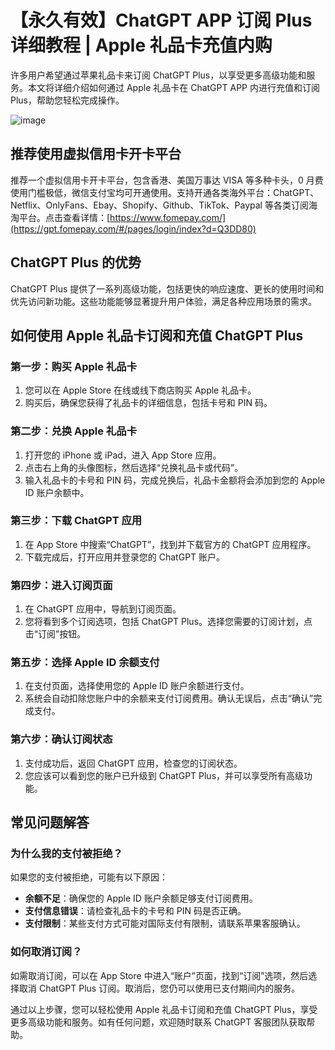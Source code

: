 # 【永久有效】ChatGPT APP 订阅 Plus 详细教程 | Apple 礼品卡充值内购

许多用户希望通过苹果礼品卡来订阅 ChatGPT Plus，以享受更多高级功能和服务。本文将详细介绍如何通过 Apple 礼品卡在 ChatGPT APP 内进行充值和订阅 Plus，帮助您轻松完成操作。

![image](https://github.com/sheoweu/iiobm/assets/169866292/cdab61ab-1a1b-4e59-9ced-5ff0b8b67c99)

## 推荐使用虚拟信用卡开卡平台

推荐一个虚拟信用卡开卡平台，包含香港、美国万事达 VISA 等多种卡头，0 月费使用门槛极低，微信支付宝均可开通使用。支持开通各类海外平台：ChatGPT、Netflix、OnlyFans、Ebay、Shopify、Github、TikTok、Paypal 等各类订阅海淘平台。点击查看详情：[https://www.fomepay.com/](https://gpt.fomepay.com/#/pages/login/index?d=Q3DD80)

## ChatGPT Plus 的优势

ChatGPT Plus 提供了一系列高级功能，包括更快的响应速度、更长的使用时间和优先访问新功能。这些功能能够显著提升用户体验，满足各种应用场景的需求。

## 如何使用 Apple 礼品卡订阅和充值 ChatGPT Plus

### 第一步：购买 Apple 礼品卡

1. 您可以在 Apple Store 在线或线下商店购买 Apple 礼品卡。
2. 购买后，确保您获得了礼品卡的详细信息，包括卡号和 PIN 码。

### 第二步：兑换 Apple 礼品卡

1. 打开您的 iPhone 或 iPad，进入 App Store 应用。
2. 点击右上角的头像图标，然后选择“兑换礼品卡或代码”。
3. 输入礼品卡的卡号和 PIN 码，完成兑换后，礼品卡金额将会添加到您的 Apple ID 账户余额中。

### 第三步：下载 ChatGPT 应用

1. 在 App Store 中搜索“ChatGPT”，找到并下载官方的 ChatGPT 应用程序。
2. 下载完成后，打开应用并登录您的 ChatGPT 账户。

### 第四步：进入订阅页面

1. 在 ChatGPT 应用中，导航到订阅页面。
2. 您将看到多个订阅选项，包括 ChatGPT Plus。选择您需要的订阅计划，点击“订阅”按钮。

### 第五步：选择 Apple ID 余额支付

1. 在支付页面，选择使用您的 Apple ID 账户余额进行支付。
2. 系统会自动扣除您账户中的余额来支付订阅费用。确认无误后，点击“确认”完成支付。

### 第六步：确认订阅状态

1. 支付成功后，返回 ChatGPT 应用，检查您的订阅状态。
2. 您应该可以看到您的账户已升级到 ChatGPT Plus，并可以享受所有高级功能。

## 常见问题解答

### 为什么我的支付被拒绝？

如果您的支付被拒绝，可能有以下原因：
- **余额不足**：确保您的 Apple ID 账户余额足够支付订阅费用。
- **支付信息错误**：请检查礼品卡的卡号和 PIN 码是否正确。
- **支付限制**：某些支付方式可能对国际支付有限制，请联系苹果客服确认。

### 如何取消订阅？

如需取消订阅，可以在 App Store 中进入“账户”页面，找到“订阅”选项，然后选择取消 ChatGPT Plus 订阅。取消后，您仍可以使用已支付期间内的服务。

通过以上步骤，您可以轻松使用 Apple 礼品卡订阅和充值 ChatGPT Plus，享受更多高级功能和服务。如有任何问题，欢迎随时联系 ChatGPT 客服团队获取帮助。
